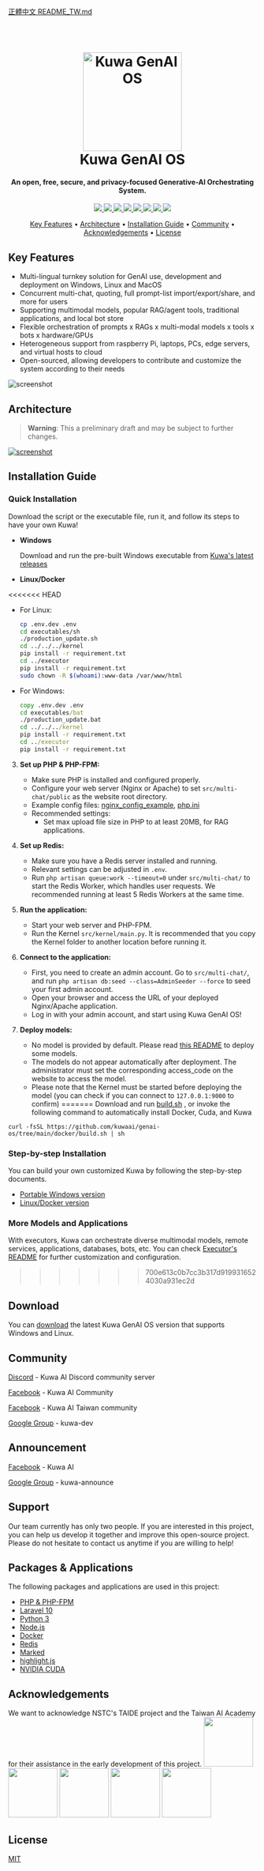 [正體中文 README_TW.md](./README_TW.md)

<h1 align="center">
  <br>
  <a href="https://kuwaai.tw/en-US/">
  <img src="./src/multi-chat/public/images/kuwa.png" alt="Kuwa GenAI OS" width="200"></a>
  <br>
  Kuwa GenAI OS
  <br>
</h1>

<h4 align="center">An open, free, secure, and privacy-focused Generative-AI Orchestrating System.</h4>

<p align="center">
  <a href="http://makeapullrequest.com">
    <img src="https://img.shields.io/badge/PRs-welcome-brightgreen.svg?logo=github&logoColor=white">
  </a>
  <a href="#">
    <img src="https://img.shields.io/badge/all_contributors-2-orange.svg?style=flat-square">
  </a>
  <a href="https://laravel.com/docs/10.x/releases">
    <img src="https://img.shields.io/badge/maintained%20with-Laravel-cc00ff.svg?logo=laravel&logoColor=white">
  </a>
  <a href="https://discord.gg/Gu7zPavEmN">
    <img src="https://img.shields.io/badge/discord-active-blue?logo=discord&logoColor=white">
  </a>
  <a href="#">
    <img src="https://img.shields.io/github/v/release/kuwaai/genai-os">
  </a>
  <a href="#">
    <img src="https://img.shields.io/github/downloads/kuwaai/genai-os/total">
  </a>
  <a href="#">
    <img src="https://img.shields.io/github/license/kuwaai/genai-os">
  </a>
  <a href="#">
    <img src="https://img.shields.io/github/stars/kuwaai">
  </a>
</p>

<p align="center">
  <a href="#key-features">Key Features</a> •
  <a href="#architecture">Architecture</a> •
  <a href="#installation-guide">Installation Guide</a> •
  <a href="#community">Community</a> •
  <a href="#acknowledgements">Acknowledgements</a> •
  <a href="#license">License</a>
</p>

## Key Features
* Multi-lingual turnkey solution for GenAI use, development and deployment on Windows, Linux and MacOS
* Concurrent multi-chat, quoting, full prompt-list import/export/share, and more for users
* Supporting multimodal models, popular RAG/agent tools, traditional applications, and local bot store  
* Flexible orchestration of prompts x RAGs x multi-modal models x tools x bots x hardware/GPUs
* Heterogeneous support from raspberry Pi, laptops, PCs, edge servers, and virtual hosts to cloud
* Open-sourced, allowing developers to contribute and customize the system according to their needs

![screenshot](./src/multi-chat/public/images/demo.gif)

## Architecture
> **Warning**: This a preliminary draft and may be subject to further changes.

[![screenshot](./src/multi-chat/public/images/architecture.svg)](https://kuwaai.tw/os/Intro)

## Installation Guide
### Quick Installation
Download the script or the executable file, run it, and follow its steps to have your own Kuwa!
* **Windows**

  Download and run the pre-built Windows executable from [Kuwa's latest releases](https://github.com/kuwaai/genai-os/releases)

* **Linux/Docker**

<<<<<<< HEAD
   - For Linux:
     ```sh
     cp .env.dev .env
     cd executables/sh
     ./production_update.sh
     cd ../../../kernel
     pip install -r requirement.txt
     cd ../executor
     pip install -r requirement.txt
     sudo chown -R $(whoami):www-data /var/www/html
     ```

   - For Windows:
     ```bat
     copy .env.dev .env
     cd executables/bat
     ./production_update.bat
     cd ../../../kernel
     pip install -r requirement.txt
     cd ../executor
     pip install -r requirement.txt
     ```

3. **Set up PHP & PHP-FPM:**
   - Make sure PHP is installed and configured properly.
   - Configure your web server (Nginx or Apache) to set `src/multi-chat/public` as the website root directory.
   - Example config files: [nginx_config_example](src/multi-chat/nginx_config_example), [php.ini](src/multi-chat/php.ini)
   - Recommended settings:
     - Set max upload file size in PHP to at least 20MB, for RAG applications.

4. **Set up Redis:**
   - Make sure you have a Redis server installed and running.
   - Relevant settings can be adjusted in `.env`.
   - Run `php artisan queue:work --timeout=0` under `src/multi-chat/` to start the Redis Worker, which handles user requests. We recommended running at least 5 Redis Workers at the same time.

5. **Run the application:**
   - Start your web server and PHP-FPM.
   - Run the Kernel `src/kernel/main.py`. It is recommended that you copy the Kernel folder to another location before running it.

6. **Connect to the application:**
   - First, you need to create an admin account. Go to `src/multi-chat/`, and run `php artisan db:seed --class=AdminSeeder --force` to seed your first admin account.
   - Open your browser and access the URL of your deployed Nginx/Apache application.
   - Log in with your admin account, and start using Kuwa GenAI OS!

7. **Deploy models:**
    - No model is provided by default. Please read [this README](./src/executor/README.md) to deploy some models.
    - The models do not appear automatically after deployment. The administrator must set the corresponding access_code on the website to access the model.
    - Please note that the Kernel must be started before deploying the model (you can check if you can connect to `127.0.0.1:9000` to confirm)
=======
  Download and run [build.sh](./docker/build.sh) , or invoke the following command to automatically install Docker, Cuda, and Kuwa
  ```
  curl -fsSL https://github.com/kuwaai/genai-os/tree/main/docker/build.sh | sh
  ```
###  Step-by-step Installation
You can build your own customized Kuwa by following the step-by-step documents.
* [Portable Windows version](./windows/README.md)
* [Linux/Docker version](./docker/README.md)
### More Models and Applications
With executors, Kuwa can orchestrate diverse multimodal models, remote services, applications, databases, bots, etc. You can check [Executor's README](./src/executor/README.md) for further customization and configuration.
>>>>>>> 700e613c0b7cc3b317d9199316524030a931ec2d

## Download

You can [download](https://github.com/kuwaai/genai-os/releases) the latest Kuwa GenAI OS version that supports Windows and Linux.

## Community

[Discord](https://discord.gg/4HxYAkvdu5) - Kuwa AI Discord community server

[Facebook](https://www.facebook.com/groups/g.kuwaai.org) - Kuwa AI Community

[Facebook](https://www.facebook.com/groups/g.kuwaai.tw) - Kuwa AI Taiwan community

[Google Group](https://groups.google.com/g/kuwa-dev) - kuwa-dev

## Announcement

[Facebook](https://www.facebook.com/kuwaai) - Kuwa AI

[Google Group](https://groups.google.com/g/kuwa-announce) - kuwa-announce

## Support

Our team currently has only two people. If you are interested in this project, you can help us develop it together and improve this open-source project. Please do not hesitate to contact us anytime if you are willing to help!

## Packages & Applications

The following packages and applications are used in this project:

- [PHP & PHP-FPM](https://www.php.net/)
- [Laravel 10](https://laravel.com/)
- [Python 3](https://www.python.org/)
- [Node.js](https://nodejs.org/)
- [Docker](https://www.docker.com/)
- [Redis](https://redis.io/)
- [Marked](https://github.com/chjj/marked)
- [highlight.js](https://highlightjs.org/)
- [NVIDIA CUDA](https://developer.nvidia.com/cuda-toolkit)

## Acknowledgements
We want to acknowledge NSTC's TAIDE project and the Taiwan AI Academy for their assistance in the early development of this project.
<a href="https://www.nuk.edu.tw/"><img src="./src/multi-chat/public/images/logo_NUK.jpg" height="100px"></a>
<a href="https://taide.tw/"><img src="./src/multi-chat/public/images/logo_taide.jpg" height="100px"></a>
<a href="https://www.nstc.gov.tw/"><img src="./src/multi-chat/public/images/logo_NSTCpng.jpg" height="100px"></a>
<a href="https://www.narlabs.org.tw/"><img src="./src/multi-chat/public/images/logo_NARlabs.jpg" height="100px"></a>
<a href="https://aiacademy.tw/"><img src="./src/multi-chat/public/images/logo_AIA.jpg" height="100px"></a>


## License
[MIT](./LICENSE)
